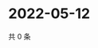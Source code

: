 # 2022-05-12

共 0 条

<!-- BEGIN WEIBO -->
<!-- 最后更新时间 Thu May 12 2022 17:13:56 GMT+0800 (China Standard Time) -->

<!-- END WEIBO -->
